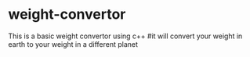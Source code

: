 # weight-convertor

This is a basic weight convertor using c++
 #it will convert your weight in earth to your weight in a different planet
